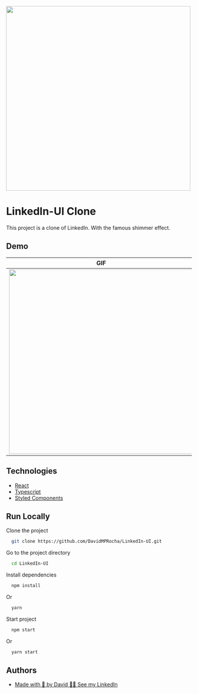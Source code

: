 
<img src="https://logodownload.org/wp-content/uploads/2019/03/linkedin-logo.png" width="500" />



# LinkedIn-UI Clone

This project is a clone of LinkedIn. With the famous shimmer effect.


## Demo

GIF           |  Screen Home      
:-------------------------:|:-------------------------:
<img src="https://user-images.githubusercontent.com/33318630/94940465-74d63680-04cb-11eb-9934-94eb78acd367.gif" width="500" /> | <img src="https://user-images.githubusercontent.com/33318630/94940478-77d12700-04cb-11eb-85ad-5f043f5e4a89.png" width="500" /> 
## Technologies

 - [React](https://reactjs.org/)
 - [Typescript](https://www.typescriptlang.org/)
 - [Styled Components](https://styled-components.com/)


## Run Locally

Clone the project

```bash
  git clone https://github.com/DavidMPRocha/LinkedIn-UI.git
```

Go to the project directory

```bash
  cd LinkedIn-UI
```

Install dependencies

```bash
  npm install
```
Or
```bash
  yarn
```

Start project

```bash
  npm start
```
Or
```bash
  yarn start
```

## Authors

- [Made with 💜 by David 👋🏼 See my LinkedIn](https://www.linkedin.com/in/davidmprocha)

